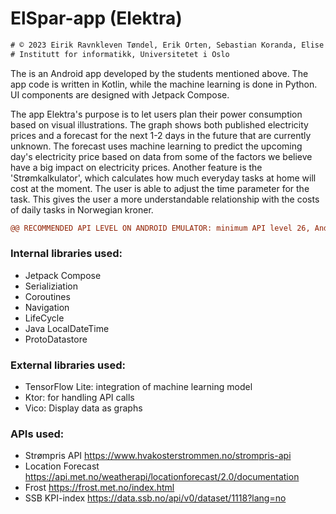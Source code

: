 # ElSpar-app (Elektra)
```diff
# © 2023 Eirik Ravnkleven Tøndel, Erik Orten, Sebastian Koranda, Elise Evjen, Iver Korvald, Kacper Sradkowski 
# Institutt for informatikk, Universitetet i Oslo
```

The is an Android app developed by the students mentioned above. The app code is written in Kotlin, while the machine learning is done in Python. UI components are designed with Jetpack Compose.

The app Elektra's purpose is to let users plan their power consumption based on visual illustrations. The graph shows both published electricity prices and a forecast for the next 1-2 days in the future that are currently unknown. The forecast uses machine learning to predict the upcoming day's electricity price based on data from some of the factors we believe have a big impact on electricity prices. Another feature is the 'Strømkalkulator', which calculates how much everyday tasks at home will cost at the moment. The user is able to adjust the time parameter for the task. This gives the user a more understandable relationship with the costs of daily tasks in Norwegian kroner.

```diff
@@ RECOMMENDED API LEVEL ON ANDROID EMULATOR: minimum API level 26, Android version 8 (Oreo) or newer @@
```

### Internal libraries used:
- Jetpack Compose
- Serializiation
- Coroutines
- Navigation
- LifeCycle
- Java LocalDateTime
- ProtoDatastore

### External libraries used:
- TensorFlow Lite: integration of machine learning model
- Ktor: for handling API calls
- Vico: Display data as graphs

### APIs used:
- Strømpris API https://www.hvakosterstrommen.no/strompris-api
- Location Forecast https://api.met.no/weatherapi/locationforecast/2.0/documentation
- Frost https://frost.met.no/index.html
- SSB KPI-index https://data.ssb.no/api/v0/dataset/1118?lang=no
  

  





